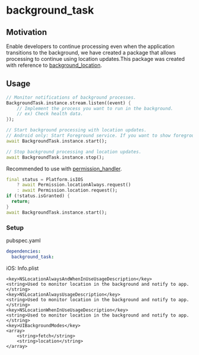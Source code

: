 # background_task

## Motivation

Enable developers to continue processing even when the application transitions to the background, we have created a package that allows processing to continue using location updates.This package was created with reference to [background_location](https://pub.dev/packages/background_location).

## Usage

```dart
// Monitor notifications of background processes.
BackgroundTask.instance.stream.listen((event) {
    // Implement the process you want to run in the background.
    // ex) Check health data.
});

// Start background processing with location updates.
// Android only: Start Foreground service. If you want to show foreground service notifications, please execute a notification permission request before start.
await BackgroundTask.instance.start();

// Stop background processing and location updates.
await BackgroundTask.instance.stop();
```

Recommended to use with [permission_handler](https://pub.dev/packages/permission_handler).

```dart
final status = Platform.isIOS
    ? await Permission.locationAlways.request()
    : await Permission.location.request();
if (!status.isGranted) {
  return;
}
await BackgroundTask.instance.start();
```

### Setup

pubspec.yaml

```yaml
dependencies:
  background_task:
```

iOS: Info.plist

```text
<key>NSLocationAlwaysAndWhenInUseUsageDescription</key>
<string>Used to monitor location in the background and notify to app.</string>
<key>NSLocationAlwaysUsageDescription</key>
<string>Used to monitor location in the background and notify to app.</string>
<key>NSLocationWhenInUseUsageDescription</key>
<string>Used to monitor location in the background and notify to app.</string>
<key>UIBackgroundModes</key>
<array>
    <string>fetch</string>
    <string>location</string>
</array>
```
